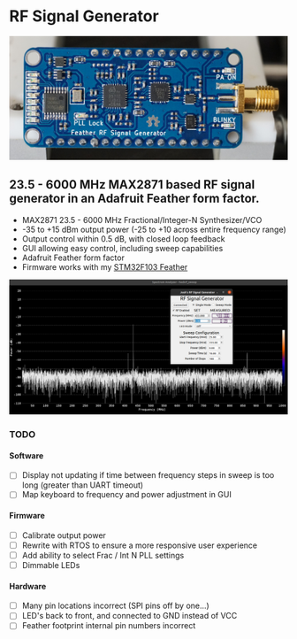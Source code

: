 # RF Signal Generator

![Signal Generator](docs/rf-sig-gen-small.JPG)

## 23.5 - 6000 MHz MAX2871 based RF signal generator in an Adafruit Feather form factor.
- MAX2871 23.5 - 6000 MHz Fractional/Integer-N Synthesizer/VCO
- -35 to +15 dBm output power (-25 to +10 across entire frequency range)
- Output control within 0.5 dB, with closed loop feedback
- GUI allowing easy control, including sweep capabilities
- Adafruit Feather form factor
- Firmware works with my [STM32F103 Feather](https://github.com/joshajohnson/stm32f103-feather)

![GUI with hackrf_sweep spectrum view](docs/hackrf-sweep-433.png)

### TODO

#### Software
- [ ] Display not updating if time between frequency steps in sweep is too long (greater than UART timeout)
- [ ] Map keyboard to frequency and power adjustment in GUI

#### Firmware
- [ ] Calibrate output power
- [ ] Rewrite with RTOS to ensure a more responsive user experience
- [ ] Add ability to select Frac / Int N PLL settings
- [ ] Dimmable LEDs

#### Hardware
- [ ] Many pin locations incorrect (SPI pins off by one...)
- [ ] LED's back to front, and connected to GND instead of VCC
- [ ] Feather footprint internal pin numbers incorrect